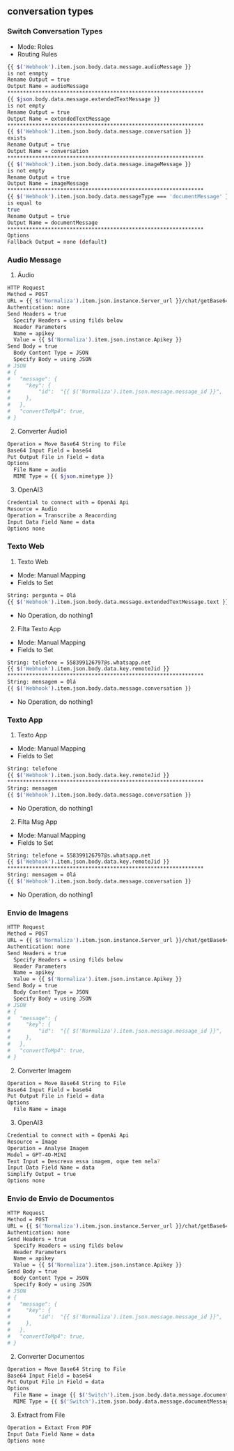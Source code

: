 ## conversation types

### Switch Conversation Types
- Mode: Roles
- Routing Rules
```bash
{{ $('Webhook').item.json.body.data.message.audioMessage }}
is not enmpty
Rename Output = true
Output Name = audioMessage
***************************************************************
{{ $json.body.data.message.extendedTextMessage }}
is not empty
Rename Output = true
Output Name = extendedTextMessage
***************************************************************
{{ $('Webhook').item.json.body.data.message.conversation }}
exists
Rename Output = true
Output Name = conversation
***************************************************************
{{ $('Webhook').item.json.body.data.message.imageMessage }}
is not empty
Rename Output = true
Output Name = imageMessage
***************************************************************
{{ $('Webhook').item.json.body.data.messageType === 'documentMessage' }}
is equal to
true
Rename Output = true
Output Name = documentMessage
***************************************************************
Options
Fallback Output = none (default)

```

### Audio Message 

1. Áudio
```bash
HTTP Request
Method = POST
URL = {{ $('Normaliza').item.json.instance.Server_url }}/chat/getBase64FromMediaMessage/{{ $('Normaliza').item.json.instance.Name }}
Authentication: none
Send Headers = true
  Specify Headers = using filds below
  Header Parameters
  Name = apikey
  Value = {{ $('Normaliza').item.json.instance.Apikey }}
Send Body = true
  Body Content Type = JSON
  Specify Body = using JSON
# JSON 
# {
#   "message": {
#     "key": {
#         "id":  "{{ $('Normaliza').item.json.message.message_id }}",
#     },
#   },
#   "convertToMp4": true,
# } 
```

2. Converter Áudio1
```bash
Operation = Move Base64 String to File
Base64 Input Field = base64
Put Output File in Field = data
Options
  File Name = audio
  MIME Type = {{ $json.mimetype }}
```

3. OpenAI3
```bash
Credential to connect with = OpenAi Api
Resource = Audio
Operation = Transcribe a Reacording
Input Data Field Name = data
Options none
```

### Texto Web

1. Texto Web
- Mode: Manual Mapping
- Fields to Set
```bash
String: pergunta = Olá
{{ $('Webhook').item.json.body.data.message.extendedTextMessage.text }}
```
- No Operation, do nothing1

2. Filta Texto App
- Mode: Manual Mapping
- Fields to Set
```bash
String: telefone = 558399126797@s.whatsapp.net
{{ $('Webhook').item.json.body.data.key.remoteJid }}
***************************************************************
String: mensagem = Olá
{{ $('Webhook').item.json.body.data.message.conversation }}
```
- No Operation, do nothing1

### Texto App

1. Texto App
- Mode: Manual Mapping
- Fields to Set
```bash
String: telefone 
{{ $('Webhook').item.json.body.data.key.remoteJid }}
***************************************************************
String: mensagem 
{{ $('Webhook').item.json.body.data.message.conversation }}
```
- No Operation, do nothing1

2. Filta Msg App
- Mode: Manual Mapping
- Fields to Set
```bash
String: telefone = 558399126797@s.whatsapp.net
{{ $('Webhook').item.json.body.data.key.remoteJid }}
***************************************************************
String: mensagem = Olá
{{ $('Webhook').item.json.body.data.message.conversation }}
```
- No Operation, do nothing1

### Envio de Imagens

```bash
HTTP Request
Method = POST
URL = {{ $('Normaliza').item.json.instance.Server_url }}/chat/getBase64FromMediaMessage/{{ $('Normaliza').item.json.instance.Name }}
Authentication: none
Send Headers = true
  Specify Headers = using filds below
  Header Parameters
  Name = apikey
  Value = {{ $('Normaliza').item.json.instance.Apikey }}
Send Body = true
  Body Content Type = JSON
  Specify Body = using JSON
# JSON 
# {
#   "message": {
#     "key": {
#         "id":  "{{ $('Normaliza').item.json.message.message_id }}",
#     },
#   },
#   "convertToMp4": true,
# } 
```

2. Converter Imagem
```bash
Operation = Move Base64 String to File
Base64 Input Field = base64
Put Output File in Field = data
Options
  File Name = image
```

3. OpenAI3
```bash
Credential to connect with = OpenAi Api
Resource = Image
Operation = Analyse Imagem
Model = GPT-4O-MINI
Text Input = Descreva essa imagem, oque tem nela?
Input Data Field Name = data
Simplify Output = true
Options none
```

### Envio de Envio de Documentos

```bash
HTTP Request
Method = POST
URL = {{ $('Normaliza').item.json.instance.Server_url }}/chat/getBase64FromMediaMessage/{{ $('Normaliza').item.json.instance.Name }}
Authentication: none
Send Headers = true
  Specify Headers = using filds below
  Header Parameters
  Name = apikey
  Value = {{ $('Normaliza').item.json.instance.Apikey }}
Send Body = true
  Body Content Type = JSON
  Specify Body = using JSON
# JSON 
# {
#   "message": {
#     "key": {
#         "id":  "{{ $('Normaliza').item.json.message.message_id }}",
#     },
#   },
#   "convertToMp4": true,
# } 
```

2. Converter Documentos
```bash
Operation = Move Base64 String to File
Base64 Input Field = base64
Put Output File in Field = data
Options
  File Name = image {{ $('Switch').item.json.body.data.message.documentMessage.fileName }}
  MIME Type = {{ $('Switch').item.json.body.data.message.documentMessage.mimetype }}
```

3. Extract from File
```bash
Operation = Extaxt From PDF
Input Data Field Name = data
Options none
```
